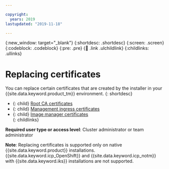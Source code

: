 ```yaml
---

copyright:
  years: 2019
lastupdated: "2019-11-18"

---
```


{:new_window: target="_blank"}
{:shortdesc: .shortdesc}
{:screen: .screen}
{:codeblock: .codeblock}
{:pre: .pre}
{:child: .link .ulchildlink}
{:childlinks: .ullinks}

# Replacing certificates

You can replace certain certificates that are created by the installer in your {{site.data.keyword.product_tm}} environment.
{: shortdesc}

- {: child} [Root CA certificates](cert_root_ca.md) <br />
- {: child} [Management ingress certificates](cert_mgmt_ingress.md) <br />
- {: child} [Image manager certificates](cert_image_mgr.md) <br />
{: childlinks}

**Required user type or access level**: Cluster administrator or team administrator

**Note**: Replacing certificates is supported only on native {{site.data.keyword.product}} installations. {{site.data.keyword.icp_OpenShift}} and {{site.data.keyword.icp_notm}} with {{site.data.keyword.iks}} installations are not supported.
